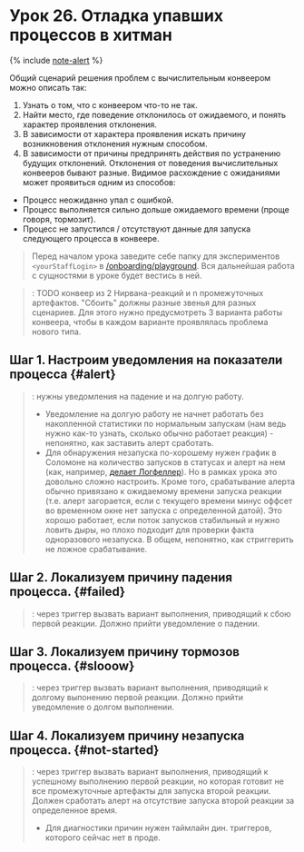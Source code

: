 # Урок 26. Отладка упавших процессов в хитман

{% include [note-alert](../_includes/onboarding-alert.md) %}

Общий сценарий решения проблем с вычислительным конвеером можно описать так:
1. Узнать о том, что с конвеером что-то не так.
1. Найти место, где поведение отклонилось от ожидаемого, и понять характер проявления отклонения.
1. В зависимости от характера проявления искать причину возникновения отклонения нужным способом.
1. В зависимости от причины предпринять действия по устранению будущих отклонений.
Отклонения от поведения вычислительных конвееров бывают разные. Видимое расхождение с ожиданиями может проявиться одним из способов:
- Процесс неожиданно упал с ошибкой.
- Процесс выполняется сильно дольше ожидаемого времени (проще говоря, тормозит).
- Процесс не запустился / отсутствуют данные для запуска следующего процесса в конвеере.

> Перед началом урока заведите себе папку для экспериментов `<yourStaffLogin>` в [/onboarding/playground](https://nirvana.yandex-team.ru/browse/resolve?path=%2Fonboarding%2Fplayground). Вся дальнейшая работа с сущностями в уроке будет вестись в ней.

> : TODO конвеер из 2 Нирвана-реакций и n промежуточных артефактов. "Сбоить" должны разные звенья для разных сценариев. Для этого нужно предусмотреть 3 варианта работы конвеера, чтобы в каждом варианте проявлялась проблема нового типа.

## Шаг 1. Настроим уведомления на показатели процесса {#alert}

> : нужны уведомления на падение и на долгую работу.
> - Уведомление на долгую работу не начнет работать без накопленной статистики по нормальным запускам (нам ведь нужно как-то узнать, сколько обычно работает реакция) - непонятно, как заставить алерт сработать.
> - Для обнаружения незапуска по-хорошему нужен график в Соломоне на количество запусков в статусах и алерт на нем (как, например, [делает Логфеллер](https://solomon.yandex-team.ru/admin/projects/logfeller/alerts/acf12477-685d-4102-a6b8-f4ff8cab45ae)). Но в рамках урока это довольно сложно настроить. Кроме того, срабатывание алерта обычно привязано к ожидаемому времени запуска реакции (т.е. алерт загорается, если с текущего времени минус оффсет во временном окне нет запуска с определенной датой). Это хорошо работает, если поток запусков стабильный и нужно ловить дыры, но плохо подходит для проверки факта одноразового незапуска. В общем, непонятно, как стриггерить не ложное срабатывание.

## Шаг 2. Локализуем причину падения процесса. {#failed}

> : через триггер вызвать вариант выполнения, приводящий к сбою первой реакции. Должно прийти уведомление о падении.

## Шаг 3. Локализуем причину тормозов процесса. {#slooow}

> : через триггер вызвать вариант выполнения, приводящий к долгому выпонению первой реакции. Должно прийти уведомление о долгом выполнении.

## Шаг 4. Локализуем причину незапуска процесса. {#not-started}

> : через триггер вызвать вариант выполнения, приводящий к успешному выполнению первой реакции, но которая готовит не все промежуточные артефакты для запуска второй реакции. Должен сработать алерт на отсутствие запуска второй реакции за определенное время.
> - Для диагностики причин нужен таймлайн дин. триггеров, которого сейчас нет в проде.
